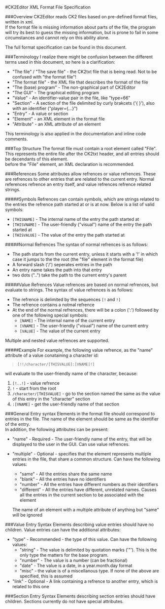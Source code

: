 #CK2Editor XML Format File Specification
  
  
###Overview
CK2Editor reads CK2 files based on pre-defined format files, written in xml.  
If the format file is missing information about parts of the file, the program will try its best to guess the missing information, but is prone to fail in some circumstances and cannot rely on this ability alone.  

The full format specification can be found in this document.

###Terminology
I realize there might be confusion between the different terms used in this document, so here is a clarification:  
+ "The file" / "The save file" - the CK2txt file that is being read. Not to be confused with "the format file"!  
+ "The format file" - the XML file that describes the format of the file  
+ "The (base) program" - The non-graphical part of CK2Editor  
+ "The GUI" - The graphical editing program  
+ "Value" - An identifier-value pair in the file, like "type=66"  
+ "Section" - A section of the file delimited by curly brakcets ('{ }'), also with an identifier ("player={...}")  
+ "Entry" - A value or section  
+ "Element" - an XML element in the format file  
+ "Attribute" - an XML attribute of an element  

This terminology is also applied in the documentation and inline code comments.

###Top Structure
The format file must contain a root element called "File". This represents the entire file after the CK2txt header, and all entries should be decendants of this element.  
before the "File" element, an XML declaration is recommended.  

###References
Some attributes allow refrences or value refrences. These are refrences to other entries that are related to the current entry. Normal references refrence an entry itself, and value refrences refrence related strings.

#####Symbols
Refrences can contain symbols, which are strings related to the entries the refrence path started at or is at now. Below is a list of valid symbols:  
+ `[THISNAME]` - The internal name of the entry the path started at  
+ `[THISVNAME]` - The user-friendly ("visual") name of the entry the path started at  
+ `[THISVALUE]` - The value of the entry the path started at

#####Normal Refrences
The syntax of normal refrences is as follows:  
+ The path starts from the current entry, unless it starts with a '!' in which case it jumps to the the root (the "file" element in the format file)
+ A forward slash ('/') seperates entries in the path
+ An entry name takes the path into that entry
+ two dots ("..") take the path to the current entry's parent

#####Value Refrences
Value refrences are based on normal refrences, but evaluate to strings. The syntax of value refrences is as follows:  
+ The refrence is delimited by the sequences `[!` and `!]`  
+ The refrence contains a notmal refrence  
+ At the end of the normal refrences, there will be a colon (':') followed by one of the following special symbols:  
  * `[NAME]` - The internal name of the current entry  
  * `[VNAME]` - The user-friendly ("visual") name of the current entry  
  * `[VALUE]` - The value of the current entry  
  
Multiple and nested value refrences are supported.

#####Example
For example, the following value refrence, as the "name" attribute of a value conataining a character id:
>`[!!/character/[THISVALUE]:[VNAME]!]`  

will evaluate to the user-friendly name of the character, because:  
1. `[!..!]` - value refrence  
2. `!` - start from the root  
3. `/character/[THISVALUE]` - go to the section named the same as the value of this entry in the "character" section  
4. `:[VNAME]` - get the user-friendly name of that section

###General Entry syntax
Elements in the format file should correspond to entries in the file. The name of the element should be same as the identifier of the entry.  
In addition, the following attributes can be present:  
+ "name" - Required - The user-friendly name of the entry, that will be displayed to the user in the GUI. Can use value refrences.  
+ "multiple" - Optional - specifies that the element represents multiple entries in the file, that share a common structure. Can have the following values:  
  * "same" - All the entries share the same name  
  * "blank" - All the entries have no identifiers  
  * "number" - All the entries have different numbers as their identifiers  
  * "different" - All the entries have different, unrelated names. Causes all the entries in the current section to be associated with the element  
  
  The name of an element with a multiple attribute of anything but "same" will be ignored  

###Value Entry Syntax
Elements describing value entries should have no children.
Value entries can have the additional attributes:  
+ "type" - Recommended - the type of this value. Can have the following values:  
  * "string" - The value is delimited by quotation marks ('"'). This is the only type the matters for the base program.  
  * "number" - The value is a number (can be fractional)  
  * "date" - The value is a date, in a year.month.day format  
  * "misc" - the value is of a miscellanous type. If none of the above are specified, this is assumed  
+ "link" - Optional - A link containing a refrence to another entry, which is related to this one  

###Section Entry Syntax
Elements describing section entries should have children.
Sections currently do not have special attributes.  